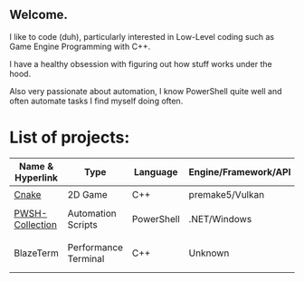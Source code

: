 ## Welcome.

I like to code (duh), particularly interested in Low-Level coding such as Game Engine Programming with C++. 

I have a healthy obsession with figuring out how stuff works under the hood.

Also very passionate about automation, I know PowerShell quite well and often automate tasks I find myself doing often.

# List of projects:

| Name & Hyperlink                                                  | Type                  | Language      | Engine/Framework/API  | Status            |
| ---                                                               | ---                   | ---           | ---                   | ---               |
| [Cnake](https://github.com/FlyMandi/Cnake)                        | 2D Game               | C++           | premake5/Vulkan       | WIP ✒️             |
| [PWSH-Collection](https://github.com/FlyMandi/PWSH-Collection)    | Automation Scripts    | PowerShell    | .NET/Windows          | forever WIP ✒️     |
| BlazeTerm                                                         | Performance Terminal  | C++           | Unknown               | in planning 📅    |
